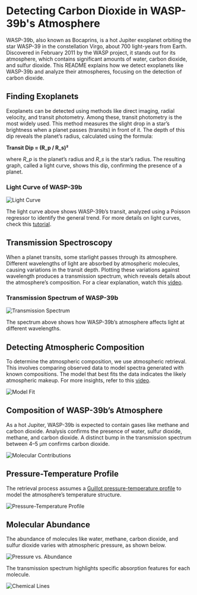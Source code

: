 # Detecting Carbon Dioxide in WASP-39b's Atmosphere

WASP-39b, also known as Bocaprins, is a hot Jupiter exoplanet orbiting the star WASP-39 in the constellation Virgo, about 700 light-years from Earth. Discovered in February 2011 by the WASP project, it stands out for its atmosphere, which contains significant amounts of water, carbon dioxide, and sulfur dioxide. This README explains how we detect exoplanets like WASP-39b and analyze their atmospheres, focusing on the detection of carbon dioxide.

## Finding Exoplanets

Exoplanets can be detected using methods like direct imaging, radial velocity, and transit photometry. Among these, transit photometry is the most widely used. This method measures the slight drop in a star’s brightness when a planet passes (transits) in front of it. The depth of this dip reveals the planet’s radius, calculated using the formula:

**Transit Dip = (R_p / R_s)²**

where *R_p* is the planet’s radius and *R_s* is the star’s radius. The resulting graph, called a light curve, shows this dip, confirming the presence of a planet.

### Light Curve of WASP-39b

![Light Curve](https://github.com/user-attachments/assets/30050418-5098-4b9f-be09-e05b338853c9)

The light curve above shows WASP-39b’s transit, analyzed using a Poisson regressor to identify the general trend. For more details on light curves, check this [tutorial](https://avanderburg.github.io/tutorial/tutorial.html).

## Transmission Spectroscopy

When a planet transits, some starlight passes through its atmosphere. Different wavelengths of light are absorbed by atmospheric molecules, causing variations in the transit depth. Plotting these variations against wavelength produces a transmission spectrum, which reveals details about the atmosphere’s composition. For a clear explanation, watch this [video](https://www.youtube.com/watch?v=ZnLg4YFMfDQ&ab_channel=MartianColonist).

### Transmission Spectrum of WASP-39b

![Transmission Spectrum](https://github.com/user-attachments/assets/66baeb9c-f64f-4c27-a1e9-f8a0d4cc22d4)


The spectrum above shows how WASP-39b’s atmosphere affects light at different wavelengths.

## Detecting Atmospheric Composition

To determine the atmospheric composition, we use atmospheric retrieval. This involves comparing observed data to model spectra generated with known compositions. The model that best fits the data indicates the likely atmospheric makeup. For more insights, refer to this [video](https://www.youtube.com/watch?v=ZnLg4YFMfDQ&ab_channel=MartianColonist).

![Model Fit](https://github.com/user-attachments/assets/5efc277a-e584-465d-a986-0e71490eb463)

## Composition of WASP-39b’s Atmosphere

As a hot Jupiter, WASP-39b is expected to contain gases like methane and carbon dioxide. Analysis confirms the presence of water, sulfur dioxide, methane, and carbon dioxide. A distinct bump in the transmission spectrum between 4–5 µm confirms carbon dioxide.

![Molecular Contributions](https://github.com/user-attachments/assets/e8355d1c-d8f0-4439-9119-03fb3b6278e4)

## Pressure-Temperature Profile

The retrieval process assumes a [Guillot pressure-temperature profile](https://www.aanda.org/articles/aa/pdf/2010/12/aa13396-09.pdf) to model the atmosphere’s temperature structure.

![Pressure-Temperature Profile](https://github.com/user-attachments/assets/dcdc5ea5-c144-445e-8c7c-2e1c59e9e020)

## Molecular Abundance

The abundance of molecules like water, methane, carbon dioxide, and sulfur dioxide varies with atmospheric pressure, as shown below.

![Pressure vs. Abundance](https://github.com/user-attachments/assets/c709a606-6ba8-4fbd-9932-38365baae326)

The transmission spectrum highlights specific absorption features for each molecule.

![Chemical Lines](https://github.com/user-attachments/assets/af1bfc59-19cb-4ed1-849d-48ad3108ddeb)
